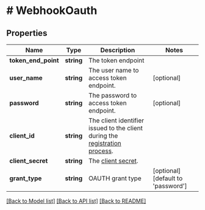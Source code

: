 # # WebhookOauth

## Properties

Name | Type | Description | Notes
------------ | ------------- | ------------- | -------------
**token_end_point** | **string** | The token endpoint | 
**user_name** | **string** | The user name to access token endpoint. | [optional] 
**password** | **string** | The password to access token endpoint. | [optional] 
**client_id** | **string** | The client identifier issued to the client during the [registration process](https://tools.ietf.org/html/rfc6749#section-2.3.1). | 
**client_secret** | **string** | The [client secret](https://tools.ietf.org/html/rfc6749#section-2.3.1). | 
**grant_type** | **string** | OAUTH grant type | [optional] [default to 'password']

[[Back to Model list]](../../README.md#documentation-for-models) [[Back to API list]](../../README.md#documentation-for-api-endpoints) [[Back to README]](../../README.md)


